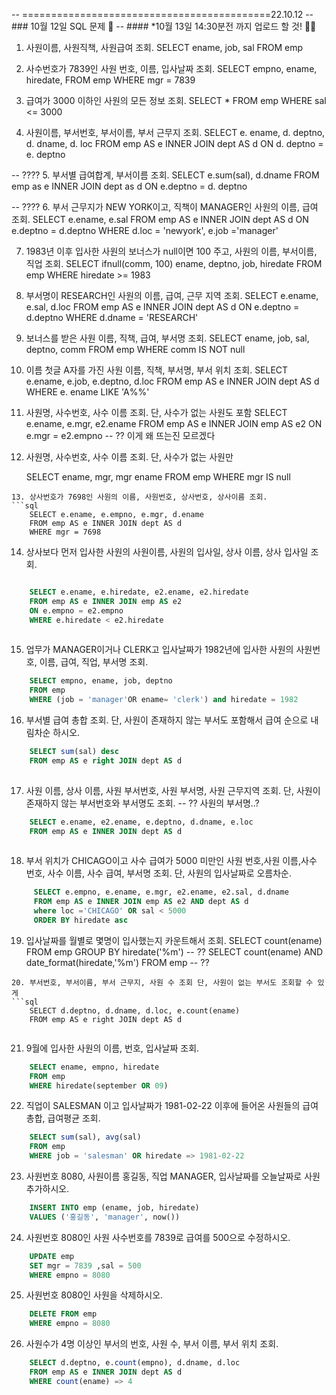 -- ===========================================22.10.12
-- ### 10월 12일 SQL 문제 🎅
-- #### *10월 13일 14:30분전 까지 업로드 할 것! 👮‍♂️

1. 사원이름, 사원직책, 사원급여 조회.
	SELECT 
		ename, job, sal
	FROM emp 
	
2. 사수번호가 7839인 사원 번호, 이름, 입사날짜 조회.
	SELECT 
		empno, ename, hiredate,
	FROM emp
	WHERE mgr = 7839
	
3. 급여가 3000 이하인 사원의 모든 정보 조회.
	SELECT 
		*
	FROM emp
	WHERE sal <= 3000

4. 사원이름, 부서번호, 부서이름, 부서 근무지 조회.
	SELECT 
		e. ename, d. deptno, d. dname, d. loc
	FROM emp AS e INNER JOIN dept AS d
	ON d. deptno = e. deptno
	
 -- ???? 5. 부서별 급여합계, 부서이름 조회. 
	SELECT 
		e.sum(sal), d.dname
	FROM emp as e INNER JOIN dept as d
	ON e.deptno = d. deptno
	
	

 -- ???? 6. 부서 근무지가 NEW YORK이고, 직책이 MANAGER인 사원의 이름, 급여 조회. 
	SELECT e.ename, e.sal
	FROM emp AS e INNER JOIN dept AS d
	ON e.deptno = d.deptno
	WHERE d.loc = 'newyork', e.job ='manager'
	
7. 1983년 이후 입사한 사원의 보너스가 null이면 100 주고, 사원의 이름, 부서이름, 직업 조회.
	SELECT ifnull(comm, 100) ename, deptno, job, hiredate
	FROM emp
	WHERE hiredate >= 1983
	
8.  부서명이 RESEARCH인 사원의 이름, 급여, 근무 지역 조회.
	SELECT e.ename, e.sal, d.loc
	FROM emp AS e INNER JOIN dept AS d
	ON e.deptno = d.deptno
	WHERE d.dname = 'RESEARCH'
	
9. 보너스를 받은 사원 이름, 직책, 급여, 부서명 조회.
	SELECT ename, job, sal, deptno, comm
	FROM emp
	WHERE comm IS NOT null

10. 이름 첫글 A자를 가진 사원 이름, 직책, 부서명, 부서 위치 조회.
	SELECT e.ename, e.job, e.deptno, d.loc
	FROM emp AS e INNER JOIN dept AS d
	WHERE e. ename LIKE 'A%%'

11. 사원명, 사수번호, 사수 이름 조회. 단, 사수가 없는 사원도 포함
	SELECT e.ename, e.mgr, e2.ename 
	FROM emp AS e INNER JOIN emp AS e2
	ON e.mgr = e2.empno
	-- ?? 이게 왜 뜨는진 모르겠다
	
12. 사원명, 사수번호, 사수 이름 조회. 단, 사수가 없는 사원만

	SELECT ename, mgr, mgr ename
	FROM emp
	WHERE mgr IS null

```
13. 상사번호가 7698인 사원의 이름, 사원번호, 상사번호, 상사이름 조회.
```sql
	SELECT e.ename, e.empno, e.mgr, d.ename
	FROM emp AS e INNER JOIN dept AS d
	WHERE mgr = 7698

```
14. 상사보다 먼저 입사한 사원의 사원이름, 사원의 입사일, 상사 이름, 상사 입사일 조회.
```sql

	SELECT e.ename, e.hiredate, e2.ename, e2.hiredate
	FROM emp AS e INNER JOIN emp AS e2
	ON e.empno = e2.empno
	WHERE e.hiredate < e2.hiredate
	
```
15. 업무가 MANAGER이거나 CLERK고 입사날짜가 1982년에 입사한
 사원의 사원번호, 이름, 급여, 직업, 부서명 조회.
```sql
 	SELECT empno, ename, job, deptno
 	FROM emp
 	WHERE (job = 'manager'OR ename= 'clerk') and hiredate = 1982	

```
16. 부서별 급여 총합 조회. 
    단, 사원이 존재하지 않는 부서도 포함해서 급여 순으로 내림차순 하시오.
```sql
	SELECT sum(sal) desc
	FROM emp AS e right JOIN dept AS d
	
```
17.  사원 이름, 상사 이름, 사원 부서번호, 사원 부서명, 사원 근무지역 조회. 
    단, 사원이 존재하지 않는 부서번호와 부서명도 조회.
    -- ?? 사원의 부서명..?
```sql
    SELECT e.ename, e2.ename, e.deptno, d.dname, e.loc
    FROM emp AS e INNER JOIN dept AS d
   
``` 

18. 부서 위치가 CHICAGO이고 사수 급여가 5000 미만인 
 사원 번호,사원 이름,사수 번호, 사수 이름, 사수 급여, 부서명 조회.
 단, 사원의 입사날짜로 오름차순.
```sql
	 SELECT e.empno, e.ename, e.mgr, e2.ename, e2.sal, d.dname
	 FROM emp AS e INNER JOIN emp AS e2 AND dept AS d
	 where loc ='CHICAGO' OR sal < 5000
	 ORDER BY hiredate asc
```
19. 입사날짜를 월별로 몇명이 입사했는지 카운트해서 조회.
	SELECT count(ename)
	FROM emp
	GROUP BY hiredate('%m')
-- ??
	SELECT count(ename) AND date_format(hiredate,'%m')
	FROM emp
-- ??
	
```
20. 부서번호, 부서이름, 부서 근무지, 사원 수 조회 단, 사원이 없는 부서도 조회할 수 있게 
```sql
	SELECT d.deptno, d.dname, d.loc, e.count(ename)
	FROM emp AS e right JOIN dept AS d
	
```
21. 9월에 입사한 사원의 이름, 번호, 입사날짜 조회.
```sql
	SELECT ename, empno, hiredate
	FROM emp
	WHERE hiredate(september OR 09)

```
22. 직업이 SALESMAN 이고 입사날짜가 1981-02-22 이후에 들어온 사원들의 급여 총합, 급여평균 조회.
```sql
	SELECT sum(sal), avg(sal)
	FROM emp
	WHERE job = 'salesman' OR hiredate => 1981-02-22

```
23. 사원번호 8080, 사원이름 홍길동, 직업 MANAGER, 입사날짜를 오늘날짜로 사원 추가하시오.
```sql
	INSERT INTO emp (ename, job, hiredate)
	VALUES ('홍길동', 'manager', now())

```
24. 사원번호 8080인 사원 사수번호를 7839로 급여를 500으로 수정하시오.
```sql
	UPDATE emp
	SET mgr = 7839 ,sal = 500
	WHERE empno = 8080 

```
25. 사원번호 8080인 사원을 삭제하시오.
```sql
	DELETE FROM emp
	WHERE empno = 8080

```
26. 사원수가 4명 이상인 부서의 번호, 사원 수, 부서 이름, 부서 위치 조회.
```sql
	SELECT d.deptno, e.count(empno), d.dname, d.loc
	FROM emp AS e INNER JOIN dept AS d
	WHERE count(ename) => 4
```
